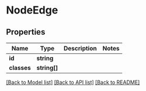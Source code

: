 # NodeEdge

## Properties
Name | Type | Description | Notes
------------ | ------------- | ------------- | -------------
**id** | **string** |  | 
**classes** | **string[]** |  | 

[[Back to Model list]](../README.md#documentation-for-models) [[Back to API list]](../README.md#documentation-for-api-endpoints) [[Back to README]](../README.md)


